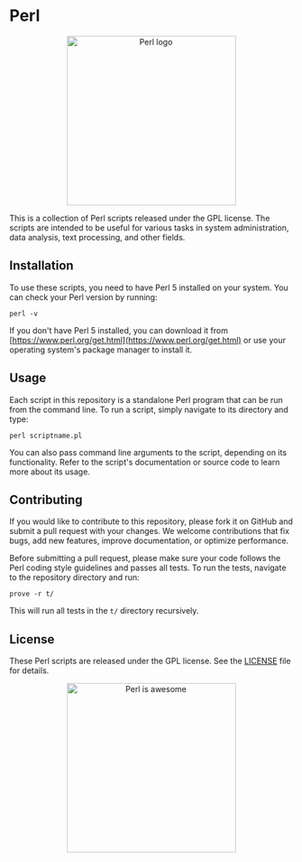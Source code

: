 # Perl

<p align="center"><img src="https://media.giphy.com/media/ZGdROK4Q4b1W4/giphy.gif" alt="Perl logo" width="300"></p>

This is a collection of Perl scripts released under the GPL license. The scripts are intended to be useful for various tasks in system administration, data analysis, text processing, and other fields.

## Installation

To use these scripts, you need to have Perl 5 installed on your system. You can check your Perl version by running:

```perl -v```

If you don't have Perl 5 installed, you can download it from [https://www.perl.org/get.html](https://www.perl.org/get.html) or use your operating system's package manager to install it.

## Usage

Each script in this repository is a standalone Perl program that can be run from the command line. To run a script, simply navigate to its directory and type:

```perl scriptname.pl```

You can also pass command line arguments to the script, depending on its functionality. Refer to the script's documentation or source code to learn more about its usage.

## Contributing

If you would like to contribute to this repository, please fork it on GitHub and submit a pull request with your changes. We welcome contributions that fix bugs, add new features, improve documentation, or optimize performance.

Before submitting a pull request, please make sure your code follows the Perl coding style guidelines and passes all tests. To run the tests, navigate to the repository directory and run:

```prove -r t/```

This will run all tests in the `t/` directory recursively.

## License

These Perl scripts are released under the GPL license. See the [LICENSE](./LICENSE) file for details.

<p align="center"><img src="https://media.giphy.com/media/l3q2XhfQ8sQNGa1dG/giphy.gif" alt="Perl is awesome" width="300"></p>
